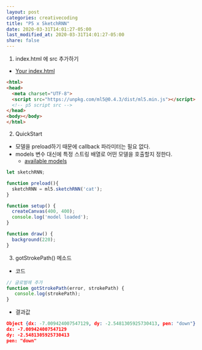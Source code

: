 ```yaml
---
layout: post
categories: creativecoding
title: "P5 x SketchRNN"
date: 2020-03-31T14:01:27-05:00
last_modified_at: 2020-03-31T14:01:27-05:00
share: false
---
```


1. index.html 에 src 추가하기
- [Your index.html](https://learn.ml5js.org/docs/#/tutorials/hello-ml5?id=code)

```html
<html>
<head>
  <meta charset="UTF-8">
  <script src="https://unpkg.com/ml5@0.4.3/dist/ml5.min.js"></script>
  <!-- p5 script src -->
</head>
<body></body>
</html>
```

2. QuickStart

- 모델을 preload하기 때문에 callback 파라미터는 필요 없다.
- models 변수 대신에 특정 스트링 배열로 어떤 모델을 호출할지 정한다. 
    - [available models](https://github.com/ml5js/ml5-library/blob/master/src/SketchRNN/models.js)

```js
let sketchRNN;

function preload(){
  sketchRNN = ml5.sketchRNN('cat'); 
}

function setup() {
  createCanvas(400, 400);
  console.log('model loaded');
}

function draw() {
  background(220);
}
```

3. gotStrokePath() 메소드

- 코드

```js
// 글로벌에 추가
function gotStrokePath(error, strokePath) {
   console.log(strokePath); 
}
```

- 결과값

```json
Object {dx: -7.009424007547129, dy: -2.5481305925730413, pen: "down"}
dx: -7.009424007547129
dy: -2.5481305925730413
pen: "down"
```
